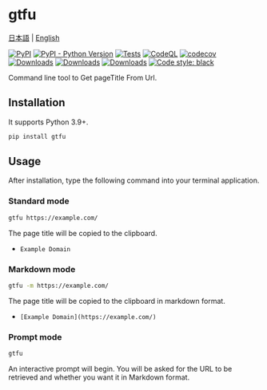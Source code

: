 # gtfu

[日本語](https://github.com/seijinrosen/gtfu/blob/main/README.ja.md) |
[English](https://github.com/seijinrosen/gtfu/blob/main/README.md)

[![PyPI](https://img.shields.io/pypi/v/gtfu)](https://pypi.python.org/pypi/gtfu)
[![PyPI - Python Version](https://img.shields.io/pypi/pyversions/gtfu)](https://pypi.python.org/pypi/gtfu)
[![Tests](https://github.com/seijinrosen/gtfu/actions/workflows/tests.yml/badge.svg)](https://github.com/seijinrosen/gtfu/actions/workflows/tests.yml)
[![CodeQL](https://github.com/seijinrosen/gtfu/actions/workflows/codeql-analysis.yml/badge.svg)](https://github.com/seijinrosen/gtfu/actions/workflows/codeql-analysis.yml)
[![codecov](https://codecov.io/gh/seijinrosen/gtfu/branch/main/graph/badge.svg)](https://codecov.io/gh/seijinrosen/gtfu)
[![Downloads](https://pepy.tech/badge/gtfu)](https://pepy.tech/project/gtfu)
[![Downloads](https://pepy.tech/badge/gtfu/month)](https://pepy.tech/project/gtfu)
[![Downloads](https://pepy.tech/badge/gtfu/week)](https://pepy.tech/project/gtfu)
[![Code style: black](https://img.shields.io/badge/code%20style-black-000000.svg)](https://github.com/psf/black)

Command line tool to Get pageTitle From Url.

## Installation

It supports Python 3.9+.

```sh
pip install gtfu
```

## Usage

After installation, type the following command into your terminal application.

### Standard mode

```sh
gtfu https://example.com/
```

The page title will be copied to the clipboard.

- `Example Domain`

### Markdown mode

```sh
gtfu -m https://example.com/
```

The page title will be copied to the clipboard in markdown format.

- `[Example Domain](https://example.com/)`

### Prompt mode

```sh
gtfu
```

An interactive prompt will begin. You will be asked for the URL to be retrieved and whether you want it in Markdown format.

